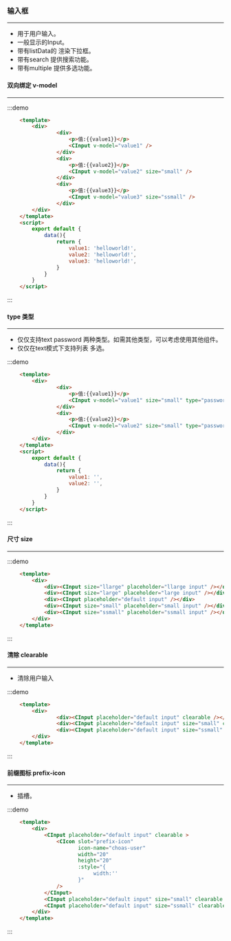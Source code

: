 ### 输入框
---
  <ul>
    <li>用于用户输入。</li>
    <li>一般显示的Input。</li>
    <li>带有listData的 渲染下拉框。</li>
    <li>带有search 提供搜索功能。</li>
    <li>带有multiple 提供多选功能。</li>
  </ul>

#### 双向绑定 v-model
---

:::demo
```html
    <template>
        <div>
                <div>
                    <p>值:{{value1}}</p>
                    <CInput v-model="value1" />
                </div>
                <div>
                    <p>值:{{value2}}</p>
                    <CInput v-model="value2" size="small" />
                </div>
                <div>
                    <p>值:{{value3}}</p>
                    <CInput v-model="value3" size="ssmall" />
                </div>
        </div>
    </template>
    <script>
        export default {
            data(){
                return {
                    value1: 'helloworld!',
                    value2: 'helloworld!',
                    value3: 'helloworld!', 
                }
            }
        }
    </script>
```
::: 

#### type 类型
---
  <ul>
    <li>仅仅支持text password 两种类型。如需其他类型，可以考虑使用其他组件。</li>
    <li>仅仅在text模式下支持列表 多选。</li>
  </ul>
  
:::demo
```html
    <template>
        <div>
                <div>
                    <p>值:{{value1}}</p>
                    <CInput v-model="value1" size="small" type="password" />
                </div>
                <div>
                    <p>值:{{value2}}</p>
                    <CInput v-model="value2" size="small" type="password" />
                </div>
        </div>
    </template>
    <script>
        export default {
            data(){
                return {
                    value1: '',
                    value2: '',
                }
            }
        }
    </script>
```
:::


#### 尺寸 size
---

:::demo
```html
    <template>
        <div>
            <div><CInput size="llarge" placeholder="llarge input" /></div>
            <div><CInput size="large" placeholder="large input" /></div>
            <div><CInput placeholder="default input" /></div>
            <div><CInput size="small" placeholder="small input" /></div>
            <div><CInput size="ssmall" placeholder="ssmall input" /></div>
        </div>
    </template>
```
:::


#### 清除 clearable
---
  <ul>
    <li>清除用户输入</li>
  </ul>  

:::demo
```html
    <template>
        <div>
                <div><CInput placeholder="default input" clearable /></div>
                <div><CInput placeholder="default input" size="small" clearable /></div>
                <div><CInput placeholder="default input" size="ssmall" clearable /></div>
        </div>
    </template>
```
:::

#### 前缀图标 prefix-icon
---
  <ul>
    <li>插槽。</li>
  </ul>  

:::demo
```html
    <template>
        <div>
            <CInput placeholder="default input" clearable >
                <CIcon slot="prefix-icon"
                       icon-name="choas-user"
                       width="20"
                       height="20"
                       :style="{
                            width:''     
                       }"
                />
            </CInput>
            <CInput placeholder="default input" size="small" clearable ></CInput>
            <CInput placeholder="default input" size="ssmall" clearable ></CInput>
        </div>
    </template>
```
:::
